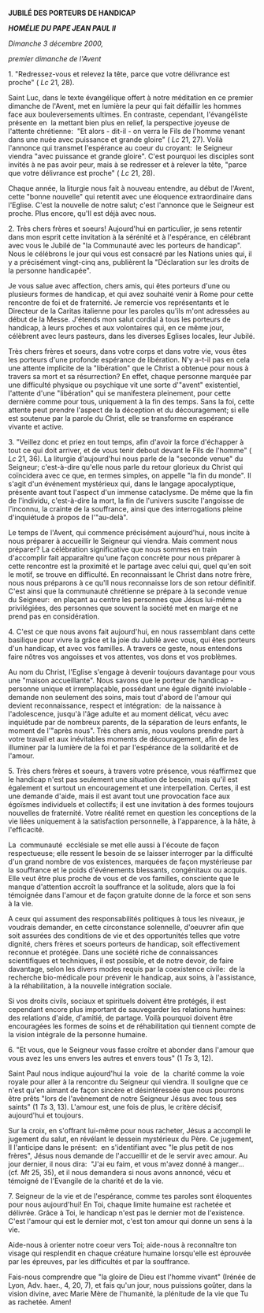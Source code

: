 **JUBILÉ DES PORTEURS DE HANDICAP**

***HOMÉLIE DU PAPE JEAN PAUL II***

*Dimanche 3 décembre 2000,*

*premier dimanche de l'Avent*

1. "Redressez-vous et relevez la tête, parce que votre délivrance est proche" ( *Lc* 21, 28).

Saint Luc, dans le texte évangélique offert à notre méditation en ce premier dimanche de l'Avent, met en lumière la peur qui fait défaillir les hommes face aux bouleversements ultimes. En contraste, cependant, l'évangéliste présente en  la mettant bien plus en relief, la perspective joyeuse de l'attente chrétienne:  "Et alors - dit-il - on verra le Fils de l'homme venant dans une nuée avec puissance et grande gloire" ( *Lc* 21, 27). Voilà l'annonce qui transmet l'espérance au coeur du croyant:  le Seigneur viendra "avec puissance et grande gloire". C'est pourquoi les disciples sont invités à ne pas avoir peur, mais à se redresser et à relever la tête, "parce que votre délivrance est proche" ( *Lc* 21, 28).

Chaque année, la liturgie nous fait à nouveau entendre, au début de l'Avent, cette "bonne nouvelle" qui retentit avec une éloquence extraordinaire dans l'Eglise. C'est la nouvelle de notre salut; c'est l'annonce que le Seigneur est proche. Plus encore, qu'Il est déjà avec nous.

2. Très chers frères et soeurs! Aujourd'hui en particulier, je sens retentir dans mon esprit cette invitation à la sérénité et à l'espérance, en célébrant avec vous le Jubilé de "la Communauté avec les porteurs de handicap". Nous le célébrons le jour qui vous est consacré par les Nations unies qui, il y a précisément vingt-cinq ans, publièrent la "Déclaration sur les droits de la personne handicapée".

Je vous salue avec affection, chers amis, qui êtes porteurs d'une ou plusieurs formes de handicap, et qui avez souhaité venir à Rome pour cette rencontre de foi et de fraternité. Je remercie vos représentants et le Directeur de la Caritas italienne pour les paroles qu'ils m'ont adressées au début de la Messe. J'étends mon salut cordial à tous les porteurs de handicap, à leurs proches et aux volontaires qui, en ce même jour, célèbrent avec leurs pasteurs, dans les diverses Eglises locales, leur Jubilé.

Très chers frères et soeurs, dans votre corps et dans votre vie, vous êtes les porteurs d'une profonde espérance de libération. N'y a-t-il pas en cela une attente implicite de la "libération" que le Christ a obtenue pour nous à travers sa mort et sa résurrection? En effet, chaque personne marquée par une difficulté physique ou psychique vit une sorte d'"avent" existentiel, l'attente d'une "libération" qui se manifestera pleinement, pour cette dernière comme pour tous, uniquement à la fin des temps. Sans la foi, cette attente peut prendre l'aspect de la déception et du découragement; si elle est soutenue par la parole du Christ, elle se transforme en espérance vivante et active.

3. "Veillez donc et priez en tout temps, afin d'avoir la force d'échapper à tout ce qui doit arriver, et de vous tenir debout devant le Fils de l'homme" ( *Lc* 21, 36). La liturgie d'aujourd'hui nous parle de la "seconde venue" du Seigneur; c'est-à-dire qu'elle nous parle du retour glorieux du Christ qui coïncidera avec ce que, en termes simples, on appelle "la fin du monde". Il s'agit d'un événement mystérieux qui, dans le langage apocalyptique, présente avant tout l'aspect d'un immense cataclysme. De même que la fin de l'individu, c'est-à-dire la mort, la fin de l'univers suscite l'angoisse de l'inconnu, la crainte de la souffrance, ainsi que des interrogations pleine d'inquiétude à propos de l'"au-delà".

Le temps de l'Avent, qui commence précisément aujourd'hui, nous incite à nous préparer à accueillir le Seigneur qui viendra. Mais comment nous préparer? La célébration significative que nous sommes en train d'accomplir fait apparaître qu'une façon concrète pour nous préparer à cette rencontre est la proximité et le partage avec celui qui, quel qu'en soit le motif, se trouve en difficulté. En reconnaissant le Christ dans notre frère, nous nous préparons à ce qu'Il nous reconnaisse lors de son retour définitif. C'est ainsi que la communauté chrétienne se prépare à la seconde venue du Seigneur:  en plaçant au centre les personnes que Jésus lui-même a privilégiées, des personnes que souvent la société met en marge et ne prend pas en considération.

4. C'est ce que nous avons fait aujourd'hui, en nous rassemblant dans cette basilique pour vivre la grâce et la joie du Jubilé avec vous, qui êtes porteurs d'un handicap, et avec vos familles. A travers ce geste, nous entendons faire nôtres vos angoisses et vos attentes, vos dons et vos problèmes.

Au nom du Christ, l'Eglise s'engage à devenir toujours davantage pour vous une "maison accueillante". Nous savons que le porteur de handicap - personne unique et irremplaçable, possédant une égale dignité inviolable - demande non seulement des soins, mais tout d'abord de l'amour qui devient reconnaissance, respect et intégration:  de la naissance à l'adolescence, jusqu'à l'âge adulte et au moment délicat, vécu avec inquiétude par de nombreux parents, de la séparation de leurs enfants, le moment de l'"après nous". Très chers amis, nous voulons prendre part à votre travail et aux inévitables moments de découragement, afin de les illuminer par la lumière de la foi et par l'espérance de la solidarité et de l'amour.

5. Très chers frères et soeurs, à travers votre présence, vous réaffirmez que le handicap n'est pas seulement une situation de besoin, mais qu'il est également et surtout un encouragement et une interpellation. Certes, il est une demande d'aide, mais il est avant tout une provocation face aux égoïsmes individuels et collectifs; il est une invitation à des formes toujours nouvelles de fraternité. Votre réalité remet en question les conceptions de la vie liées uniquement à la satisfaction personnelle, à l'apparence, à la hâte, à l'efficacité.

La  communauté  ecclésiale se met elle aussi à l'écoute de façon respectueuse; elle ressent le besoin de se laisser interroger par la difficulté d'un grand nombre de vos existences, marquées de façon mystérieuse par la souffrance et le poids d'événements blessants, congénitaux ou acquis. Elle veut être plus proche de vous et de vos familles, consciente que le manque d'attention accroît la souffrance et la solitude, alors que la foi témoignée dans l'amour et de façon gratuite donne de la force et son sens à la vie.

A ceux qui assument des responsabilités politiques à tous les niveaux, je voudrais demander, en cette circonstance solennelle, d'oeuvrer afin que soit assurées des conditions de vie et des opportunités telles que votre dignité, chers frères et soeurs porteurs de handicap, soit effectivement reconnue et protégée. Dans une société riche de connaissances scientifiques et techniques, il est possible, et de notre devoir, de faire davantage, selon les divers modes requis par la coexistence civile:  de la recherche bio-médicale pour prévenir le handicap, aux soins, à l'assistance, à la réhabilitation, à la nouvelle intégration sociale.

Si vos droits civils, sociaux et spirituels doivent être protégés, il est cependant encore plus important de sauvegarder les relations humaines:  des relations d'aide, d'amitié, de partage. Voilà pourquoi doivent être encouragées les formes de soins et de réhabilitation qui tiennent compte de la vision intégrale de la personne humaine.

6. "Et vous, que le Seigneur vous fasse croître et abonder dans l'amour que vous avez les uns envers les autres et envers tous" (1 *Ts* 3, 12).

Saint Paul nous indique aujourd'hui la  voie  de  la  charité comme la voie royale pour aller à la rencontre du Seigneur qui viendra. Il souligne que ce n'est qu'en aimant de façon sincère et désintéressée que nous pourrons être prêts "lors de l'avènement de notre Seigneur Jésus avec tous ses saints" (1 *Ts* 3, 13). L'amour est, une fois de plus, le critère décisif, aujourd'hui et toujours.

Sur la croix, en s'offrant lui-même pour nous racheter, Jésus a accompli le jugement du salut, en révélant le dessein mystérieux du Père. Ce jugement, Il l'anticipe dans le présent:  en s'identifiant avec "le plus petit de nos frères", Jésus nous demande de l'accueillir et de le servir avec amour. Au jour dernier, il nous dira:  "J'ai eu faim, et vous m'avez donné à manger... (cf. *Mt* 25, 35), et il nous demandera si nous avons annoncé, vécu et témoigné de l'Evangile de la charité et de la vie.

7. Seigneur de la vie et de l'espérance, comme tes paroles sont éloquentes pour nous aujourd'hui! En Toi, chaque limite humaine est rachetée et délivrée. Grâce à Toi, le handicap n'est pas le dernier mot de l'existence. C'est l'amour qui est le dernier mot, c'est ton amour qui donne un sens à la vie.

Aide-nous à orienter notre coeur vers Toi; aide-nous à reconnaître ton visage qui resplendit en chaque créature humaine lorsqu'elle est éprouvée par les épreuves, par les difficultés et par la souffrance.

Fais-nous comprendre que "la gloire de Dieu est l'homme vivant" (Irénée de Lyon, Adv. haer., 4, 20, 7), et fais qu'un jour, nous puissions goûter, dans la vision divine, avec Marie Mère de l'humanité, la plénitude de la vie que Tu as rachetée. Amen!